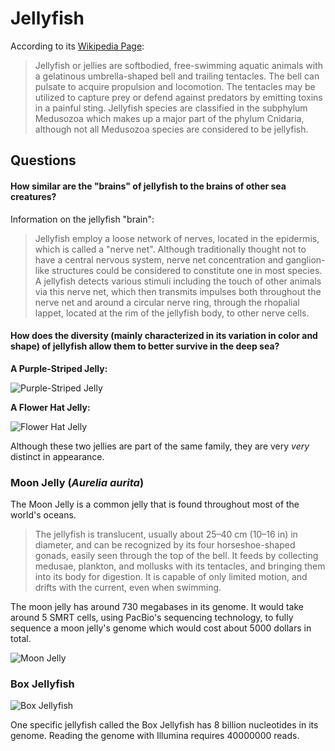 Jellyfish
========

According to its [Wikipedia Page](https://en.wikipedia.org/wiki/Jellyfish):
> Jellyfish or jellies are softbodied, free-swimming aquatic animals with a gelatinous umbrella-shaped bell and trailing tentacles. The bell can pulsate to acquire propulsion and locomotion. The tentacles may be utilized to capture prey or defend against predators by emitting toxins in a painful sting. Jellyfish species are classified in the subphylum Medusozoa which makes up a major part of the phylum Cnidaria, although not all Medusozoa species are considered to be jellyfish.


Questions
--------
#### How similar are the "brains" of jellyfish to the brains of other sea creatures?  

Information on the jellyfish "brain":
>Jellyfish employ a loose network of nerves, located in the epidermis, which is called a "nerve net". Although traditionally thought not to have a central nervous system, nerve net concentration and ganglion-like structures could be considered to constitute one in most species. A jellyfish detects various stimuli including the touch of other animals via this nerve net, which then transmits impulses both throughout the nerve net and around a circular nerve ring, through the rhopalial lappet, located at the rim of the jellyfish body, to other nerve cells.

#### How does the diversity (mainly characterized in its variation in color and shape) of jellyfish allow them to better survive in the deep sea?

**A Purple-Striped Jelly:**

![Purple-Striped Jelly](https://upload.wikimedia.org/wikipedia/commons/f/f1/Chrysaora_Colorata.jpg "Purple-Striped Jelly")

**A Flower Hat Jelly:**

![Flower Hat Jelly](https://upload.wikimedia.org/wikipedia/commons/2/2d/Olindias_formosa1.jpg "Flower Hat Jelly")

Although these two jellies are part of the same family, they are very *very* distinct in appearance.

### Moon Jelly (*Aurelia aurita*)

The Moon Jelly is a common jelly that is found throughout most of the world's oceans.
> The jellyfish is translucent, usually about 25–40 cm (10–16 in) in diameter, and can be recognized by its four horseshoe-shaped gonads, easily seen through the top of the bell. It feeds by collecting medusae, plankton, and mollusks with its tentacles, and bringing them into its body for digestion. It is capable of only limited motion, and drifts with the current, even when swimming.

The moon jelly has around 730 megabases in its genome. It would take around 5 SMRT cells, using PacBio's sequencing technology, to fully sequence a moon jelly's genome which would cost about 5000 dollars in total.

![Moon Jelly](https://upload.wikimedia.org/wikipedia/commons/2/27/Moon_jellyfish_at_Gota_Sagher.JPG "Moon Jelly")

### Box Jellyfish

![Box Jellyfish](https://upload.wikimedia.org/wikipedia/commons/b/bc/Avispa_marina_cropped.png "Box Jellyfish")

One specific jellyfish called the Box Jellyfish has 8 billion nucleotides in its genome. Reading the genome with Illumina requires 40000000 reads.  
